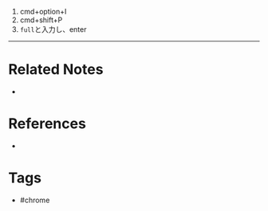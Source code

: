 1. cmd+option+I
2. cmd+shift+P
3. `full`と入力し、enter

---
# Related Notes
- 

# References
- 

# Tags
- #chrome 